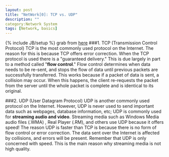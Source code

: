 ```yaml
---
layout: post
title: "NetWork[0]: TCP vs. UDP"
description: ""
category:Network System 
tags: [Network, basics]
---
```

{% include JB/setup %}
grab from [here](http://www.skullbox.net/tcpudp.php)
###1. TCP (Transmission Control Protocol) 
TCP is the most commonly used protocol on the Internet. The reason for this is because TCP offers error correction. When the TCP protocol is used there is a "guaranteed delivery." This is due largely in part to a method called "<b>flow control</b>." Flow control determines when data needs to be re-sent, and stops the flow of data until previous packets are successfully transferred. This works because if a packet of data is sent, a collision may occur. When this happens, the client re-requests the packet from the server until the whole packet is complete and is identical to its original. 

###2. UDP (User Datagram Protocol) 
UDP is another commonly used protocol on the Internet. However, UDP is never used to send important data such as webpages, database information, etc; UDP is commonly used for <b>streaming audio and video</b>. Streaming media such as Windows Media audio files (.WMA) , Real Player (.RM), and others use UDP because it offers speed! The reason UDP is faster than TCP is because there is no form of flow control or error correction. The data sent over the Internet is affected by collisions, and errors will be present. Remember that UDP is only concerned with speed. This is the main reason why streaming media is not high quality.
